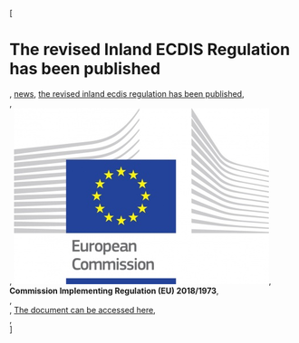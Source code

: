 [

# The revised Inland ECDIS Regulation has been published

, <a href="http://www.ris.eu/news" style="text-transform:lowercase;">News</a>, <a href="http://www.ris.eu/news/the_revised_inland_ecdis_regulation_has_been_published" style="text-transform:lowercase;">The revised Inland ECDIS Regulation has been published</a>,   
,   
, ![](docs/Image/677/thumb_450x-_logo_ce_en_rvb_hr.jpg), __Commission Implementing Regulation (EU) 2018/1973__,   
,   
, <a href="https://eur-lex.europa.eu/legal-content/EN/TXT/?qid=1545226716926&amp;uri=CELEX:32018R1973" target="_blank">The document can be accessed here</a>,   
,   
]